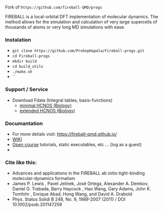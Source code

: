 
Fork of `https://github.com/fireball-QMD/progs`

FIREBALL is a local-orbital DFT implementation of molecular dynamics. The method allows for the simulation and calculation of very large supercells of thousands of atoms or very long MD simulations with ease.

### Instalation

 * `git clone https://github.com/ProkopHapala/Fireball-progs.git`
 * `cd Fireball-progs`
 * `mkdir build`
 * `cd build_utils`
 * `./make.sh`
 * ``

### Support / Service

* Download Fdata (Integral tables, basis-functions)
    * [ minimal  HCNOS (Biology)](http://fireball.ftmc.uam.es/Fdata_HCNOS.tar.gz)
    * [ extended HCNOS (Biology)](http://fireball.ftmc.uam.es/Fdata_HCNOS_ext.tar.gz)

### Documantation

 * For more detials visit: https://fireball-qmd.github.io/
 * [WIKI](https://nanosurf.fzu.cz/wiki/doku.php?id=fireball)
 * [Open course](http://fireball.ftmc.uam.es/moodle/login/index.php)  tutorials, static executables, etc … (log as a guest)
 *

### Cite like this:

 * Advances and applications in the FIREBALL ab initio tight-binding molecular-dynamics formalism
 * James P. Lewis , Pavel Jelínek, José Ortega, Alexander A. Demkov, Daniel G. Trabada, Barry Haycock , Hao Wang, Gary Adams, John K. Tomfohr , Enrique Abad, Hong Wang, and David A. Drabold
 * Phys. Status Solidi B 248, No. 9, 1989-2007 (2011) / DOI 10.1002/pssb.201147259
